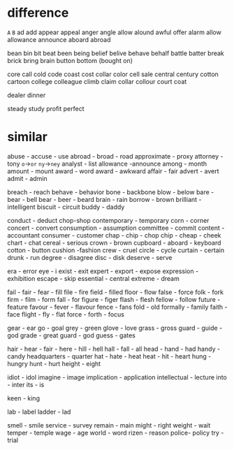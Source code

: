 # difference

`A` `B`
ad add
appear appeal
anger angle
allow alound 
awful offer
alarm allow
allowance announce 
aboard abroad

bean bin
bit beat
been being
belief belive
behave behalf
battle batter
break brick
bring brain
button bottom (bought on)

core call
cold code
coast cost
collar color
cell sale
central century
cotton cartoon
college colleague
climb claim
collar  collour
court coat

dealer dinner

steady study
profit perfect




# similar
abuse - accuse - use 
abroad - broad - road
approximate - proxy
attorney - tony `o`->`or`  `ny`->`ney`
analyst - list
allowance -announce
among - month
amount - mount
award - word
award - awkward
affair - fair
advert - avert
admit - admin

breach - reach
behave - behavior
bone - backbone
blow - below
bare - bear - bell
bear - beer - beard
brain - rain
borrow - brown
brilliant - intelligent
biscuit - circuit
buddy - daddy

conduct - deduct
chop-shop
contemporary - temporary
corn - corner
concert - convert
consumption - assumption 
committee - commit
content - accountant
consumer - customer
chap - chip - chop
chip - cheap - cheek
chart - chat
cereal - serious
crown - brown
cupboard - aboard - keyboard
cotton - button
cushion -fashion 
crew - cruel
circle - cycle
curtain - certain
drunk - run
degree - disagree
disc - disk
deserve - serve

era - error
eye - i
exist - exit
expert - export - expose
expression - exhibition
escape - skip
essential - central
extreme - dream

fail - fair - fear - fill
file - fire
field - filled
floor - flow
false - force
folk - fork
firm - film - form
fall - for
figure - figer
flash - flesh
fellow - follow
future - feature
favour - fever - flavour
fence - fans
fold - old
formally - family
faith - face
flight - fly - flat
force - forth - focus

gear - ear
go - goal
grey - green
glove - love
grass - gross
guard - guide - god
grade - great
guard - god
guess - gates

hair - hear - fair - here - hill - hell
hall - fall - all
head - hand - had
handy - candy
headquarters - quarter
hat - hate - heat
heat - hit - heart
hung - hungry
hunt - hurt
height - eight

idiot - idol
imagine - image
implication - application
intellectual - lecture
into - inter
its - is

keen - king

lab - label
ladder - lad

smell - smile
service - survey
remain - main
might - right
weight - wait
temper - temple
wage - age
world - word
rizen - reason
police- policy
try - trial
















